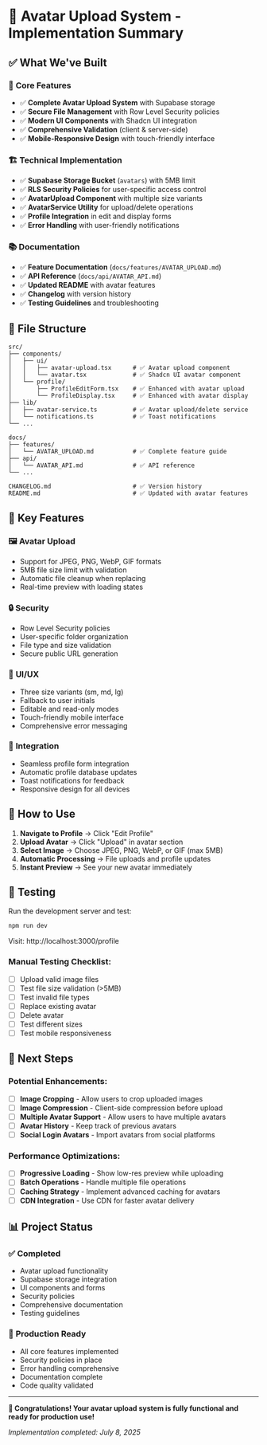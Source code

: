 # 🎉 Avatar Upload System - Implementation Summary

## ✅ What We've Built

### 🚀 **Core Features**
- ✅ **Complete Avatar Upload System** with Supabase storage
- ✅ **Secure File Management** with Row Level Security policies
- ✅ **Modern UI Components** with Shadcn UI integration
- ✅ **Comprehensive Validation** (client & server-side)
- ✅ **Mobile-Responsive Design** with touch-friendly interface

### 🏗️ **Technical Implementation**
- ✅ **Supabase Storage Bucket** (`avatars`) with 5MB limit
- ✅ **RLS Security Policies** for user-specific access control
- ✅ **AvatarUpload Component** with multiple size variants
- ✅ **AvatarService Utility** for upload/delete operations
- ✅ **Profile Integration** in edit and display forms
- ✅ **Error Handling** with user-friendly notifications

### 📚 **Documentation**
- ✅ **Feature Documentation** (`docs/features/AVATAR_UPLOAD.md`)
- ✅ **API Reference** (`docs/api/AVATAR_API.md`)
- ✅ **Updated README** with avatar features
- ✅ **Changelog** with version history
- ✅ **Testing Guidelines** and troubleshooting

## 🔧 **File Structure**

```
src/
├── components/
│   ├── ui/
│   │   ├── avatar-upload.tsx      # ✅ Avatar upload component
│   │   └── avatar.tsx             # ✅ Shadcn UI avatar component
│   └── profile/
│       ├── ProfileEditForm.tsx    # ✅ Enhanced with avatar upload
│       └── ProfileDisplay.tsx     # ✅ Enhanced with avatar display
├── lib/
│   ├── avatar-service.ts          # ✅ Avatar upload/delete service
│   └── notifications.ts           # ✅ Toast notifications
└── ...

docs/
├── features/
│   └── AVATAR_UPLOAD.md           # ✅ Complete feature guide
├── api/
│   └── AVATAR_API.md              # ✅ API reference
└── ...

CHANGELOG.md                       # ✅ Version history
README.md                          # ✅ Updated with avatar features
```

## 🎯 **Key Features**

### 🖼️ **Avatar Upload**
- Support for JPEG, PNG, WebP, GIF formats
- 5MB file size limit with validation
- Automatic file cleanup when replacing
- Real-time preview with loading states

### 🔒 **Security**
- Row Level Security policies
- User-specific folder organization
- File type and size validation
- Secure public URL generation

### 🎨 **UI/UX**
- Three size variants (sm, md, lg)
- Fallback to user initials
- Editable and read-only modes
- Touch-friendly mobile interface
- Comprehensive error messaging

### 📱 **Integration**
- Seamless profile form integration
- Automatic profile database updates
- Toast notifications for feedback
- Responsive design for all devices

## 🚀 **How to Use**

1. **Navigate to Profile** → Click "Edit Profile"
2. **Upload Avatar** → Click "Upload" in avatar section
3. **Select Image** → Choose JPEG, PNG, WebP, or GIF (max 5MB)
4. **Automatic Processing** → File uploads and profile updates
5. **Instant Preview** → See your new avatar immediately

## 🧪 **Testing**

Run the development server and test:
```bash
npm run dev
```

Visit: http://localhost:3000/profile

### Manual Testing Checklist:
- [ ] Upload valid image files
- [ ] Test file size validation (>5MB)
- [ ] Test invalid file types
- [ ] Replace existing avatar
- [ ] Delete avatar
- [ ] Test different sizes
- [ ] Test mobile responsiveness

## 🔄 **Next Steps**

### Potential Enhancements:
- [ ] **Image Cropping** - Allow users to crop uploaded images
- [ ] **Image Compression** - Client-side compression before upload
- [ ] **Multiple Avatar Support** - Allow users to have multiple avatars
- [ ] **Avatar History** - Keep track of previous avatars
- [ ] **Social Login Avatars** - Import avatars from social platforms

### Performance Optimizations:
- [ ] **Progressive Loading** - Show low-res preview while uploading
- [ ] **Batch Operations** - Handle multiple file operations
- [ ] **Caching Strategy** - Implement advanced caching for avatars
- [ ] **CDN Integration** - Use CDN for faster avatar delivery

## 📊 **Project Status**

### ✅ **Completed**
- Avatar upload functionality
- Supabase storage integration
- UI components and forms
- Security policies
- Comprehensive documentation
- Testing guidelines

### 🎯 **Production Ready**
- All core features implemented
- Security policies in place
- Error handling comprehensive
- Documentation complete
- Code quality validated

---

**🎉 Congratulations! Your avatar upload system is fully functional and ready for production use!**

*Implementation completed: July 8, 2025*
